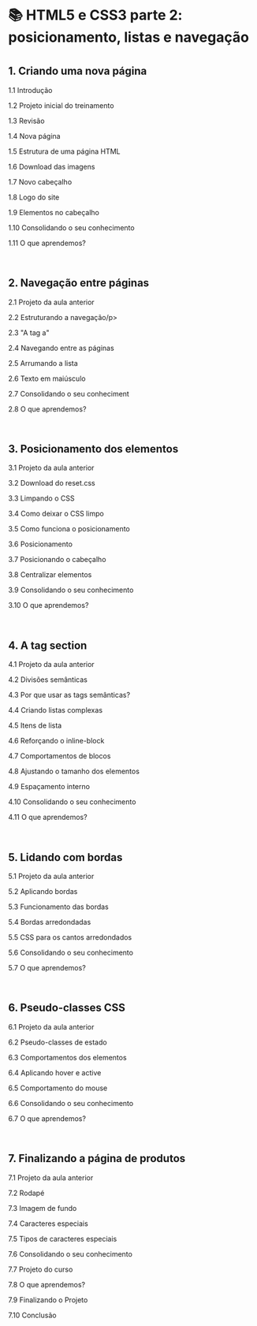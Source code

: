 <h1>📚 HTML5 e CSS3 parte 2: posicionamento, listas e navegação<h1>

<h2>1. Criando uma nova página </h2>
<p>1.1 Introdução</p>
<p>1.2 Projeto inicial do treinamento</p>
<p>1.3 Revisão</p>
<p>1.4 Nova página</p>
<p>1.5 Estrutura de uma página HTML</p>
<p>1.6 Download das imagens</p>
<p>1.7 Novo cabeçalho</p>
<p>1.8 Logo do site</p>
<p>1.9 Elementos no cabeçalho</p>
<p>1.10 Consolidando o seu conhecimento</p>
<p>1.11 O que aprendemos?</p><br>

<h2>2. Navegação entre páginas</h2>
<p>2.1 Projeto da aula anterior</p>
<p>2.2 Estruturando a navegação/p>
<p>2.3 "A tag a"</a></p>
<p>2.4 Navegando entre as páginas</p>
<p>2.5 Arrumando a lista</p>
<p>2.6 Texto em maiúsculo</p>
<p>2.7 Consolidando o seu conheciment</p>
<p>2.8 O que aprendemos?</p><br>

<h2>3. Posicionamento dos elementos</h2>
<p>3.1 Projeto da aula anterior</p>
<p>3.2 Download do reset.css</p>
<p>3.3 Limpando o CSS</p>
<p>3.4 Como deixar o CSS limpo</p>
<p>3.5 Como funciona o posicionamento</p>
<p>3.6 Posicionamento</p>
<p>3.7 Posicionando o cabeçalho</p>
<p>3.8 Centralizar elementos</p>
<p>3.9 Consolidando o seu conhecimento</p>
<p>3.10 O que aprendemos?</p><br>

<h2>4. A tag section</h2>
<p>4.1 Projeto da aula anterior</p>
<p>4.2 Divisões semânticas</p>
<p>4.3 Por que usar as tags semânticas?</p>
<p>4.4 Criando listas complexas</p>
<p>4.5 Itens de lista</p>
<p>4.6 Reforçando o inline-block</p>
<p>4.7 Comportamentos de blocos</p>
<p>4.8 Ajustando o tamanho dos elementos</p>
<p>4.9 Espaçamento interno</p>
<p>4.10 Consolidando o seu conhecimento</p>
<p>4.11 O que aprendemos?</p><br>

<h2>5. Lidando com bordas</h2>
<p>5.1 Projeto da aula anterior</p>
<p>5.2 Aplicando bordas</p>
<p>5.3 Funcionamento das bordas</p>
<p>5.4 Bordas arredondadas</p>
<p>5.5 CSS para os cantos arredondados</p>
<p>5.6 Consolidando o seu conhecimento</p>
<p>5.7 O que aprendemos?</p><br>

<h2>6. Pseudo-classes CSS</h2>
<p>6.1 Projeto da aula anterior</p>
<p>6.2 Pseudo-classes de estado</p>
<p>6.3 Comportamentos dos elementos</p>
<p>6.4 Aplicando hover e active</p>
<p>6.5 Comportamento do mouse</p>
<p>6.6 Consolidando o seu conhecimento</p>
<p>6.7 O que aprendemos?</p><br>

<h2>7. Finalizando a página de produtos</h2>
<p>7.1 Projeto da aula anterior</p>
<p>7.2 Rodapé</p>
<p>7.3 Imagem de fundo</p>
<p>7.4 Caracteres especiais</p>
<p>7.5 Tipos de caracteres especiais</p>
<p>7.6 Consolidando o seu conhecimento</p>
<p>7.7 Projeto do curso</p>
<p>7.8 O que aprendemos?</p>
<p>7.9 Finalizando o Projeto</p>
<p>7.10 Conclusão</p>
